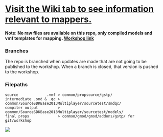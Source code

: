 # [Visit the Wiki tab to see information relevant to mappers.](https://github.com/mbqwertyaaa/gstp/wiki#mapping)
  
**Note: No raw files are available on this repo, only compiled models and vmf templates for mapping. [Workshop link](https://steamcommunity.com/sharedfiles/filedetails/?id=2370393604)**
  
### Branches
The repo is branched when updates are made that are not going to be published to the workshop. When a branch is closed, that version is pushed to the workshop.
  
### Filepaths
```
source             .vmf > common/propsource/gstp/
intermediate .smd & .qc > common/SourceSDKBase2013Multiplayer/sourcetest/smdqc/
compiler output         > common/SourceSDKBase2013Multiplayer/sourcetest/models/
final props             > common/gmod/gmod/addons/gstp/ for git/workshop  
```
![](https://media.discordapp.net/attachments/721675170665988217/766793941126610944/EkX1FaSXYAIzLAc.png)
